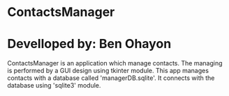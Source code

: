 # ContactsManager
# Develloped by: Ben Ohayon

ContactsManager is an application which manage contacts.
The managing is performed by a GUI design using tkinter module.
This app manages contacts with a database called 'managerDB.sqlite'.
It connects with the database using 'sqlite3' module.

